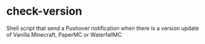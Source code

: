 # check-version
Shell script that send a Pushover notification when there is a version update of Vanilla Minecraft, PaperMC or WaterfallMC
